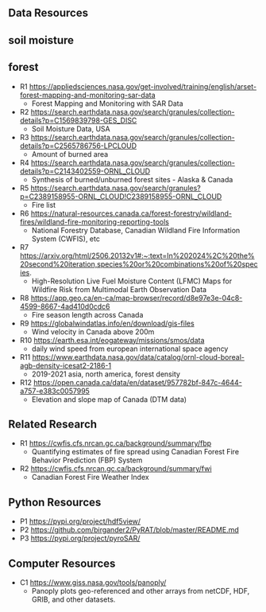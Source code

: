 

## Data Resources

## soil moisture

## forest 

- R1 https://appliedsciences.nasa.gov/get-involved/training/english/arset-forest-mapping-and-monitoring-sar-data
  - Forest Mapping and Monitoring with SAR Data
- R2 https://search.earthdata.nasa.gov/search/granules/collection-details?p=C1569839798-GES_DISC
  - Soil Moisture Data, USA
- R3 https://search.earthdata.nasa.gov/search/granules/collection-details?p=C2565786756-LPCLOUD
  - Amount of burned area 
- R4 https://search.earthdata.nasa.gov/search/granules/collection-details?p=C2143402559-ORNL_CLOUD
  - Synthesis of burned/unburned forest sites - Alaska & Canada
- R5 https://search.earthdata.nasa.gov/search/granules?p=C2389158955-ORNL_CLOUD!C2389158955-ORNL_CLOUD
  - Fire list 
- R6 https://natural-resources.canada.ca/forest-forestry/wildland-fires/wildland-fire-monitoring-reporting-tools
  - National Forestry Database, Canadian Wildland Fire Information System (CWFIS), etc
- R7 https://arxiv.org/html/2506.20132v1#:~:text=In%202024%2C%20the%20second%20iteration,species%20or%20combinations%20of%20species.
  - High-Resolution Live Fuel Moisture Content (LFMC) Maps for Wildfire Risk from Multimodal Earth Observation Data
- R8 https://app.geo.ca/en-ca/map-browser/record/d8e97e3e-04c8-4599-8667-4ad410d0cdc6
  - Fire season length across Canada
- R9 https://globalwindatlas.info/en/download/gis-files
  - Wind velocity in Canada above 200m
- R10 https://earth.esa.int/eogateway/missions/smos/data
  - daily wind speed from european international space agency
- R11 https://www.earthdata.nasa.gov/data/catalog/ornl-cloud-boreal-agb-density-icesat2-2186-1
  - 2019-2021 asia, north america, forest density
- R12 https://open.canada.ca/data/en/dataset/957782bf-847c-4644-a757-e383c0057995
  - Elevation and slope map of Canada (DTM data)
## Related Research
- R1 https://cwfis.cfs.nrcan.gc.ca/background/summary/fbp
  - Quantifying estimates of fire spread using Canadian Forest Fire Behavior Prediction (FBP) System
- R2 https://cwfis.cfs.nrcan.gc.ca/background/summary/fwi
  - Canadian Forest Fire Weather Index
## Python Resources
- P1 https://pypi.org/project/hdf5view/
- P2 https://github.com/birgander2/PyRAT/blob/master/README.md
- P3 https://pypi.org/project/pyroSAR/

## Computer Resources
- C1 https://www.giss.nasa.gov/tools/panoply/
  - Panoply plots geo-referenced and other arrays from netCDF, HDF, GRIB, and other datasets. 